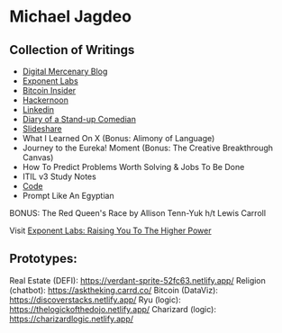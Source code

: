 # Michael Jagdeo

## Collection of Writings

- [Digital Mercenary Blog](https://digitalmercenary.substack.com/)
- [Exponent Labs](https://exponentlabs.substack.com/)
- [Bitcoin Insider](https://www.bitcoininsider.org/authors/unicornlaunching)
- [Hackernoon](https://hackernoon.com/blockchainsthatscaleintothebillions-9ec24689507b)
- [Linkedin](https://www.linkedin.com/in/jagdeoholdings/recent-activity/articles/)
- [Diary of a Stand-up Comedian](http://michaeljagdeo.wordpress.com)
- [Slideshare](https://www.slideshare.net/manofsteelpan)
- What I Learned On X (Bonus: Alimony of Language)
- Journey to the Eureka! Moment (Bonus: The Creative Breakthrough Canvas)
- How To Predict Problems Worth Solving & Jobs To Be Done
- ITIL v3 Study Notes
- [Code](https://codepen.io/unicornlaunching)
- Prompt Like An Egyptian

BONUS: The Red Queen's Race by Allison Tenn-Yuk h/t Lewis Carroll

Visit [Exponent Labs: Raising You To The Higher Power](https://github.com/unicornlaunching/michael_jagdeo)

## Prototypes:

Real Estate (DEFI): https://verdant-sprite-52fc63.netlify.app/
Religion (chatbot): https://asktheking.carrd.co/
Bitcoin (DataViz): https://discoverstacks.netlify.app/
Ryu (logic): https://thelogickofthedojo.netlify.app/
Charizard (logic): https://charizardlogic.netlify.app/
